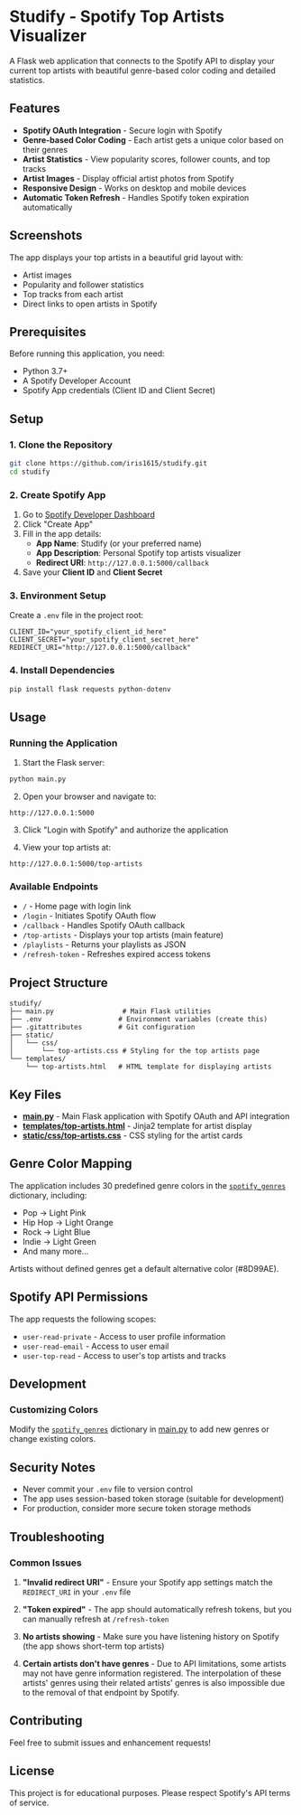 # Studify - Spotify Top Artists Visualizer

A Flask web application that connects to the Spotify API to display your current top artists with beautiful genre-based color coding and detailed statistics.

## Features

- **Spotify OAuth Integration** - Secure login with Spotify
- **Genre-based Color Coding** - Each artist gets a unique color based on their genres
- **Artist Statistics** - View popularity scores, follower counts, and top tracks
- **Artist Images** - Display official artist photos from Spotify
- **Responsive Design** - Works on desktop and mobile devices
- **Automatic Token Refresh** - Handles Spotify token expiration automatically

## Screenshots

The app displays your top artists in a beautiful grid layout with:
- Artist images
- Popularity and follower statistics
- Top tracks from each artist
- Direct links to open artists in Spotify

## Prerequisites

Before running this application, you need:

- Python 3.7+
- A Spotify Developer Account
- Spotify App credentials (Client ID and Client Secret)

## Setup

### 1. Clone the Repository

```bash
git clone https://github.com/iris1615/studify.git
cd studify
```

### 2. Create Spotify App

1. Go to [Spotify Developer Dashboard](https://developer.spotify.com/dashboard)
2. Click "Create App"
3. Fill in the app details:
   - **App Name**: Studify (or your preferred name)
   - **App Description**: Personal Spotify top artists visualizer
   - **Redirect URI**: `http://127.0.0.1:5000/callback`
4. Save your **Client ID** and **Client Secret**

### 3. Environment Setup

Create a `.env` file in the project root:

```env
CLIENT_ID="your_spotify_client_id_here"
CLIENT_SECRET="your_spotify_client_secret_here"
REDIRECT_URI="http://127.0.0.1:5000/callback"
```

### 4. Install Dependencies

```bash
pip install flask requests python-dotenv
```

## Usage

### Running the Application

1. Start the Flask server:
```bash
python main.py
```

2. Open your browser and navigate to:
```
http://127.0.0.1:5000
```

3. Click "Login with Spotify" and authorize the application

4. View your top artists at:
```
http://127.0.0.1:5000/top-artists
```

### Available Endpoints

- `/` - Home page with login link
- `/login` - Initiates Spotify OAuth flow
- `/callback` - Handles Spotify OAuth callback
- `/top-artists` - Displays your top artists (main feature)
- `/playlists` - Returns your playlists as JSON
- `/refresh-token` - Refreshes expired access tokens

## Project Structure

```
studify/
├── main.py                 # Main Flask utilities
├── .env                   # Environment variables (create this)
├── .gitattributes         # Git configuration
├── static/
│   └── css/
│       └── top-artists.css # Styling for the top artists page
└── templates/
    └── top-artists.html   # HTML template for displaying artists
```

## Key Files

- **[main.py](main.py)** - Main Flask application with Spotify OAuth and API integration
- **[templates/top-artists.html](templates/top-artists.html)** - Jinja2 template for artist display
- **[static/css/top-artists.css](static/css/top-artists.css)** - CSS styling for the artist cards

## Genre Color Mapping

The application includes 30 predefined genre colors in the [`spotify_genres`](main.py) dictionary, including:

- Pop → Light Pink
- Hip Hop → Light Orange  
- Rock → Light Blue
- Indie → Light Green
- And many more...

Artists without defined genres get a default alternative color (#8D99AE).

## Spotify API Permissions

The app requests the following scopes:
- `user-read-private` - Access to user profile information
- `user-read-email` - Access to user email
- `user-top-read` - Access to user's top artists and tracks

## Development

### Customizing Colors

Modify the [`spotify_genres`](main.py) dictionary in [main.py](main.py) to add new genres or change existing colors.

## Security Notes

- Never commit your `.env` file to version control
- The app uses session-based token storage (suitable for development)
- For production, consider more secure token storage methods

## Troubleshooting

### Common Issues

1. **"Invalid redirect URI"** - Ensure your Spotify app settings match the `REDIRECT_URI` in your `.env` file

2. **"Token expired"** - The app should automatically refresh tokens, but you can manually refresh at `/refresh-token`

3. **No artists showing** - Make sure you have listening history on Spotify (the app shows short-term top artists)

4. **Certain artists don't have genres** - Due to API limitations, some artists may not have genre information registered. The interpolation of these artists' genres using their related artists' genres is also impossible due to the removal of that endpoint by Spotify.

## Contributing

Feel free to submit issues and enhancement requests!

## License

This project is for educational purposes. Please respect Spotify's API terms of service.